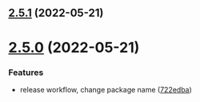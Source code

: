 ## [2.5.1](https://github.com/SerafinTech/ST-node-ethernet-ip/compare/v2.5.0...v2.5.1) (2022-05-21)



# [2.5.0](https://github.com/SerafinTech/ST-node-ethernet-ip/compare/722edba8ced394e3b5efbd992acbd23779696113...v2.5.0) (2022-05-21)


### Features

* release workflow, change package name ([722edba](https://github.com/SerafinTech/ST-node-ethernet-ip/commit/722edba8ced394e3b5efbd992acbd23779696113))



